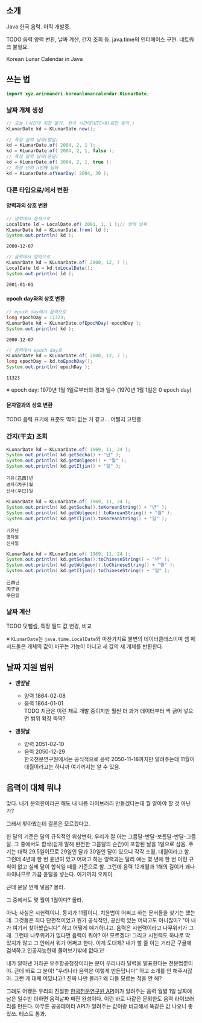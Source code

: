 
## 소개

Java 한국 음력. 아직 개발중.

TODO 음력 양력 변환, 날짜 계산, 간지 조회 등. java.time의 인터페이스 구현. 네트워크 불필요.

Korean Lunar Calendar in Java


## 쓰는 법

```java
import xyz.arinmandri.koreanlunarcalendar.KLunarDate;
```

### 날짜 개체 생성

```java
// 오늘 (시간대 지정 불가. 한국 시간대(UTC+9)로만 동작.)
KLunarDate kd = KLunarDate.now();

// 특정 음력 날짜(평달)
kd = KLunarDate.of( 2004, 2, 1 );
kd = KLunarDate.of( 2004, 2, 1, false );
// 특정 음력 날짜(윤달)
kd = KLunarDate.of( 2004, 2, 1, true );
// 특정 년의 n번째 날짜
kd = KLunarDate.ofYearDay( 2004, 30 );
```




### 다른 타입으로/에서 변환

#### 양력과의 상호 변환

```java
// 양력에서 음력으로
LocalDate ld = LocalDate.of( 2001, 1, 1 );// 양력 날짜
KLunarDate kd = KLunarDate.from( ld );
System.out.println( kd );
```

```
2000-12-07
```

```java
// 음력에서 양력으로
KLunarDate kd = KLunarDate.of( 2000, 12, 7 );
LocalDate ld = kd.toLocalDate();
System.out.println( ld );
```

```
2001-01-01
```


#### epoch day와의 상호 변환

```java
// epoch day에서 음력으로
long epochDay = 11323;
KLunarDate kd = KLunarDate.ofEpochDay( epochDay );
System.out.println( kd );
```

```
2000-12-07
```

```java
// 음력에서 epoch day로
KLunarDate kd = KLunarDate.of( 2000, 12, 7 );
long epochDay = kd.toEpochDay();
System.out.println( epochDay );
```

```
11323
```

※ epoch day: 1970년 1월 1일로부터의 경과 일수 (1970년 1월 1일은 0 epoch day)


#### 문자열과의 상호 변환

TODO 음력 표기에 표준도 딱히 없는 거 같고... 어쩔지 고민중.


### 간지(干支) 조회

```java
KLunarDate kd = KLunarDate.of( 1969, 11, 24 );
System.out.println( kd.getSecha() + "년" );
System.out.println( kd.getWolgeon() + "월" );
System.out.println( kd.getIljin() + "일" );
```

```
기유(己酉)년
병자(丙子)월
신사(辛巳)일
```

```java
KLunarDate kd = KLunarDate.of( 1969, 11, 24 );
System.out.println( kd.getSecha().toKoreanString() + "년" );
System.out.println( kd.getWolgeon().toKoreanString() + "월" );
System.out.println( kd.getIljin().toKoreanString() + "일" );
```

```
기유년
병자월
신사일
```

```java
KLunarDate kd = KLunarDate.of( 1969, 11, 24 );
System.out.println( kd.getSecha().toChineseString() + "년" );
System.out.println( kd.getWolgeon().toChineseString() + "월" );
System.out.println( kd.getIljin().toChineseString() + "일" );
```

```
己酉년
丙子월
辛巳일
```



### 날짜 계산

TODO 덧뺄셈, 특정 필드 값 변경, 비교

※ `KLunarDate`는 `java.time.LocalDate`와 마찬가지로 불변의 데이터클래스이며 셈 메서드들은 개체의 값이 바꾸는 기능이 아니고 새 값의 새 개체를 반환한다.





## 날짜 지원 범위

* **맨앞날**
  - 양력 1864-02-08
  - 음력 1864-01-01  
    TODO 지금은 이런 채로 개발 중이지만 훨씬 더 과거 데이터부터 싹 긁어 넣으면 범위 확장 뚝딱?

* **맨뒷날**
  - 양력 2051-02-10
  - 음력 2050-12-29  
    한국천문연구원에서는 공식적으로 음력 2050-11-18까지만 알려주는데 11월이 대월이라고는 하니까 여기까지는 알 수 있음.






## 음력이 대체 뭐냐

맞다. 내가 문외한이라곤 해도 내 나름 라이브러리 만들겠다는데 뭘 알아야 할 것 아닌가?

그래서 찾아봤는데 결론은 모르겠다고.

한 달의 기준은 달의 규칙적인 위상변화, 우리가 잘 아는 그믐달-반달-보름달-반달-그믐달. 그 중에서도 합삭(쉽게 말해 완전한 그믐달의 순간)이 포함된 날을 1일으로 삼음. 주기는 대략 29.5일이므로 29일인 달과 30일인 달이 있으니 각각 소월, 대월이라고 함. 그런데 4년에 한 번 윤년이 있고 어쩌고 하는 양력과는 달리 얘는 몇 년에 한 번 이런 규칙이 없고 실제 달이 합삭일 때를 기준으로 함. 그런데 음력 12개월과 1해의 길이가 꽤나 차이나므로 가끔 윤달을 넣는다. 여기까지 오케이.

근데 윤달 언제 넣음? 몰라.

그 중에서도 몇 월이 1월이다? 몰라.

아니; 사실은 시헌력이니, 동지가 11월이니, 치윤법이 어쩌고 하는 문서들을 찾기는 했는데. 그것들은 죄다 단편적이었고 뭔가 공식적인, 공신력 있는 어쩌고도 아니잖아? "아 내가 여기서 찾아봤습니다" 하고 어떻게 얘기하냐고. 음력은 시헌력이라고 나무위키가 그래. 그런데 나무위키가 없다면 음력이 뭐야? 아! 모르겠다! 그리고 시헌력도 하나로 딱 있지가 않고 그 안에서 뭐가 어쩌고 한다. 이게 도대체? 내가 할 줄 아는 거라곤 구글에 검색하고 인공지능한테 물어보기밖에 없다고!

내가 알아낸 거라곤 우주항공청장이라는 분이 우리나라 달력을 발표한다는 천문법뿐이야. 근데 바로 그 분이! "우리나라 음력은 이렇게 만든답니다" 하고 소개를 안 해주시잖아. 그런 게 대체 어딨냐고!! 진짜 나만 몰라? 왜 다들 모르는 척을 안 해?

그래도 어쨌든 우리의 친절한 [한국천문연구원 API](https://www.data.go.kr/tcs/dss/selectApiDataDetailView.do?publicDataPk=15012679)이가 알려주는 음력 월별 1일 날짜에 남은 일수만 더하면 음력날짜 짜잔 완성이다. 이런 바로 나같은 문외한도 음력 라이브러리를 만든다. 아무튼 공공데이터 API가 알려주는 값이랑 비교해서 똑같은 값 나오니 좋았쓰. 테스트 통과.

